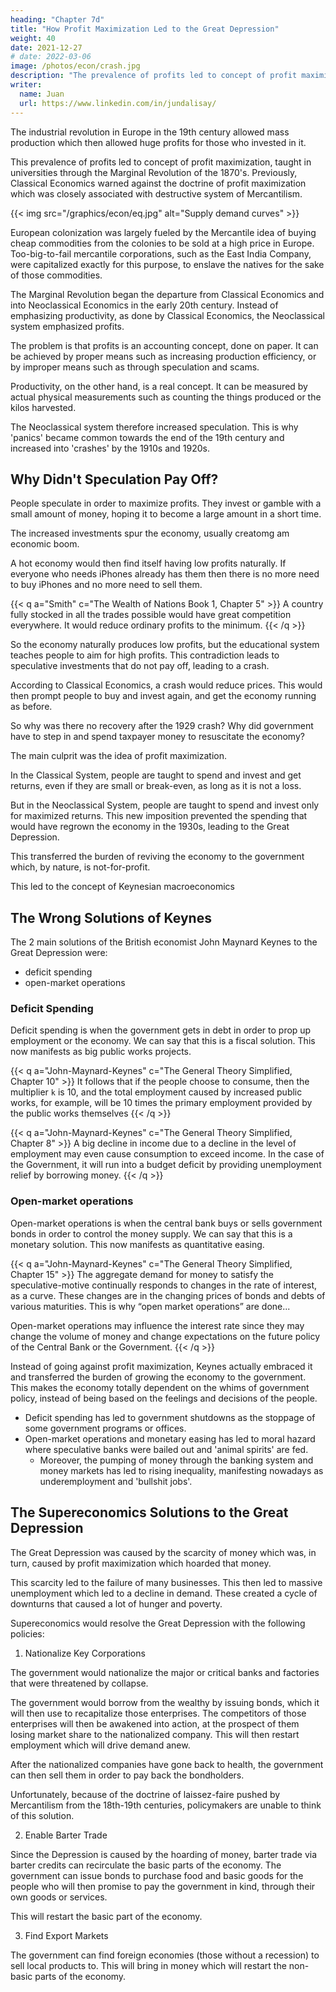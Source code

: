 ```yaml
---
heading: "Chapter 7d"
title: "How Profit Maximization Led to the Great Depression"
weight: 40
date: 2021-12-27
# date: 2022-03-06
image: /photos/econ/crash.jpg
description: "The prevalence of profits led to concept of profit maximization taught in universities under the Marginal Revolution of the 1870's"
writer:
  name: Juan
  url: https://www.linkedin.com/in/jundalisay/
---
```



<!-- The Non-Classical Idea of Profit Maximization disrupted the natural balance advocated by Classical Economics. This is because junk ideas usually crop up when a society becomes rich.  -->

The industrial revolution in Europe in the 19th century allowed mass production which then allowed huge profits for those who invested in it. 

This prevalence of profits led to concept of profit maximization, taught in universities through the Marginal Revolution of the 1870's. Previously, Classical Economics warned against the doctrine of profit maximization which was closely associated with destructive system of Mercantilism.

{{< img src="/graphics/econ/eq.jpg" alt="Supply demand curves" >}}


European colonization was largely fueled by the Mercantile idea of buying cheap commodities from the colonies to be sold at a high price in Europe. Too-big-to-fail mercantile corporations, such as the East India Company, were capitalized exactly for this purpose, to enslave the natives for the sake of those commodities.     

The Marginal Revolution began the departure from Classical Economics and into Neoclassical Economics in the early 20th century. Instead of emphasizing productivity, as done by Classical Economics, the Neoclassical system emphasized profits. 

The problem is that profits is an accounting concept, done on paper. It can be achieved by proper means such as increasing production efficiency, or by improper means such as through speculation and scams.

Productivity, on the other hand, is a real concept. It can be measured by actual physical measurements such as counting the things produced or the kilos harvested. 

The Neoclassical system therefore increased speculation. This is why 'panics' became common towards the end of the 19th century and increased into 'crashes' by the 1910s and  1920s.


## Why Didn't Speculation Pay Off?

People speculate in order to maximize profits. They invest or gamble with a small amount of money, hoping it to become a large amount in a short time. 

The increased investments spur the economy, usually creatomg am economic boom. 

A hot economy would then find itself having low profits naturally. If everyone who needs iPhones already has them then there is no more need to buy iPhones and no more need to sell them. 

{{< q a="Smith" c="The Wealth of Nations Book 1, Chapter 5" >}}
A country fully stocked in all the trades possible would have great competition everywhere. It would reduce ordinary profits to the minimum.
{{< /q >}}


So the economy naturally produces low profits, but the educational system teaches people to aim for high profits. This contradiction leads to speculative investments that do not pay off, leading to a crash. 

According to Classical Economics, a crash would reduce prices. This would then prompt people to buy and invest again, and get the economy running as before. 

So why was there no recovery after the 1929 crash? Why did government have to step in and spend taxpayer money to resuscitate the economy? 

The main culprit was the idea of profit maximization. 

In the Classical System, people are taught to spend and invest and get returns, even if they are small or break-even, as long as it is not a loss. 

But in the Neoclassical System, people are taught to spend and invest only for maximized returns. This new imposition prevented the spending that would have regrown the economy in the 1930s, leading to the Great Depression.  

This transferred the burden of reviving the economy to the government which, by nature, is not-for-profit. 

This led to the concept of Keynesian macroeconomics  


<!-- At the start of the industrial revolution, the whole world was lacking in steam engines, machines, steamboats, railroads, etc. This allowed the great profits to be realized by the producers of such items. With the great profits came the idea of profit maximization which was taught  in order to justify the phenomenon and supply more of such things.

> *We define [profits as revenue from lack](/articles/pantrynomics/defining-rent-wages-profit) -->

<!-- However, the bad effect of teaching profit maximization in the later part of the 19th century is that everyone from the early part of the 20th century **became programmed to go after high profits**. They were no longer happy with low profits, at higher frequency, which was advocated by Classical Economics: -->

<!-- This obsession with high profits stopped investors from investing in low-profit ventures. This caused them to crowd into high-profit ones which became more and more speculative. This starved most parts of the economy of its money-lifeblood, while oversupplying a few parts only. 

This led to an imbalance which resulted in a crash, and then a recession which represents the starvation of value.   -->

<!-- The problem is that a rich county will naturally have lower profits, **representing its low levels of lack**. Profit maximization at a low-profit environment makes capital-owners **withhold money** in expectation of higher profits. The problem is that higher profits were only possible in the past (when the country was not yet rich).  -->

<!-- Thus, **profit maximization at a low-profit environment** starves the rich economy of its lifeblood, causing a recession. It leads to a Depression if the profit maximization doctrine is so strong as to overcome the natural reaction to buy sale items at 50% off, and to hire people desperate for jobs. -->

<!-- Under Classical Economics, low prices during a recession would prompt both businesses and consumers to invest and spend to revitalize the economy again. However, in a Neoclassical profit-maximizing economy, the people still do not invest nor spend, since they have been programmed to go for high returns only. 

This prolongs the starvation of value, causing the Great Depression of the US in the 1930s.  -->

<!--  more, since not many people have been brainwashed to demand high profits. This would then soon increase economic activity back to normal.  -->


<!-- If profit maximization is bad for society, then why is it promoted and even imposed by Economics on the people? If a 2% inflation represents 2% unanswered demands in society, why is it set as a target by economists? -->


## The Wrong Solutions of Keynes

The 2 main solutions of the British economist John Maynard Keynes to the Great Depression were:
- deficit spending
- open-market operations 

### Deficit Spending

Deficit spending is when the government gets in debt in order to prop up employment or the economy. We can say that this is a fiscal solution. This now manifests as big public works projects.

{{< q a="John-Maynard-Keynes" c="The General Theory Simplified, Chapter 10" >}}
It follows that if the people choose to consume, then the multiplier `k` is 10, and the total employment caused by increased public works, for example, will be 10 times the primary employment provided by the public works themselves
{{< /q >}}

{{< q a="John-Maynard-Keynes" c="The General Theory Simplified, Chapter 8" >}}
A big decline in income due to a decline in the level of employment may even cause consumption to exceed income. In the case of the Government, it will run into a budget deficit by providing unemployment relief by borrowing money. 
{{< /q >}}


### Open-market operations 

Open-market operations is when the central bank buys or sells government bonds in order to control the money supply. We can say that this is a monetary solution. This now manifests as quantitative easing.

{{< q a="John-Maynard-Keynes" c="The General Theory Simplified, Chapter 15" >}}
The aggregate demand for money to satisfy the speculative-motive continually responds to changes in the rate of interest, as a curve. These changes are in the changing prices of bonds and debts of various maturities. This is why “open market operations” are done...

Open-market operations may influence the interest rate since they may change the volume of money and change expectations on the future policy of the Central Bank or the Government. 
{{< /q >}}

Instead of going against profit maximization, Keynes actually embraced it and transferred the burden of growing the economy to the government. This makes the economy totally dependent on the whims of government policy, instead of being based on the feelings and decisions of the people.

- Deficit spending has led to government shutdowns as the stoppage of some government programs or offices. 
- Open-market operations and monetary easing has led to moral hazard where speculative banks were bailed out and 'animal spirits' are fed. 
  - Moreover, the pumping of money through the banking system and money markets has led to rising inequality, manifesting nowadays as underemployment and 'bullshit jobs'.   

<!-- However, he did the opposite. He proposed that the government feed the speculative  even more by increasing money supply through "open market operations": -->


## The Supereconomics Solutions to the Great Depression

The Great Depression was caused by the scarcity of money which was, in turn, caused by profit maximization which hoarded that money. 

This scarcity led to the failure of many businesses. This then led to massive unemployment which led to a decline in demand. These created a cycle of downturns that caused a lot of hunger and poverty.

Supereconomics would resolve the Great Depression with the following policies:

1. Nationalize Key Corporations

The government would nationalize the major or critical banks and factories that were threatened by collapse. 

The government would borrow from the wealthy by issuing bonds, which it will then use to recapitalize those enterprises. The competitors of those enterprises will then be awakened into action, at the prospect of them losing market share to the nationalized company. This will then restart employment which will drive demand anew.

After the nationalized companies have gone back to health, the government can then sell them in order to pay back the bondholders. 

Unfortunately, because of the doctrine of laissez-faire pushed by Mercantilism from the 18th-19th centuries, policymakers are unable to think of this solution.  


2. Enable Barter Trade 

Since the Depression is caused by the hoarding of money, barter trade via barter credits can recirculate the basic parts of the economy. The government can issue bonds to purchase food and basic goods for the people who will then promise to pay the government in kind, through their own goods or services. 

This will restart the basic part of the economy. 


3. Find Export Markets

The government can find foreign economies (those without a recession) to sell local products to. This will bring in money which will restart the non-basic parts of the economy. 